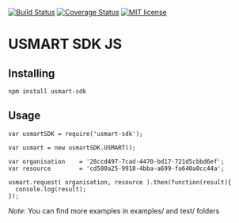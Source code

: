 [![Build Status](https://travis-ci.org/UrbanTide/usmart-sdk-js.svg?branch=develop)](https://travis-ci.org/UrbanTide/usmart-sdk-js.svg?branch=develop)
[![Coverage Status](https://coveralls.io/repos/github/UrbanTide/usmart-sdk-js/badge.svg?branch=develop)](https://coveralls.io/github/UrbanTide/usmart-sdk-js?branch=develop)
[![MIT license](http://img.shields.io/badge/license-MIT-brightgreen.svg)](http://opensource.org/licenses/MIT)

# USMART SDK JS

## Installing

``` npm install usmart-sdk ```


## Usage

```
var usmartSDK = require('usmart-sdk');

var usmart = new usmartSDK.USMART();

var organisation 	= '28ccd497-7cad-4470-bd17-721d5cbbd6ef';
var resource 		= 'cd580a25-9918-4bba-a699-fa640a0cc44a';

usmart.request( organisation, resource ).then(function(result){
  console.log(result);
});
```

*Note*: You can find more examples in examples/ and test/ folders

